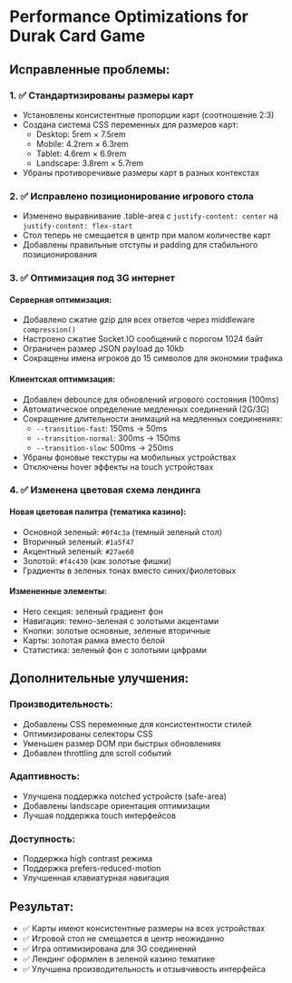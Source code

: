 # Performance Optimizations for Durak Card Game

## Исправленные проблемы:

### 1. ✅ Стандартизированы размеры карт
- Установлены консистентные пропорции карт (соотношение 2:3)
- Создана система CSS переменных для размеров карт:
  - Desktop: 5rem × 7.5rem
  - Mobile: 4.2rem × 6.3rem  
  - Tablet: 4.6rem × 6.9rem
  - Landscape: 3.8rem × 5.7rem
- Убраны противоречивые размеры карт в разных контекстах

### 2. ✅ Исправлено позиционирование игрового стола
- Изменено выравнивание .table-area с `justify-content: center` на `justify-content: flex-start`
- Стол теперь не смещается в центр при малом количестве карт
- Добавлены правильные отступы и padding для стабильного позиционирования

### 3. ✅ Оптимизация под 3G интернет

#### Серверная оптимизация:
- Добавлено сжатие gzip для всех ответов через middleware `compression()`
- Настроено сжатие Socket.IO сообщений с порогом 1024 байт
- Ограничен размер JSON payload до 10kb
- Сокращены имена игроков до 15 символов для экономии трафика

#### Клиентская оптимизация:
- Добавлен debounce для обновлений игрового состояния (100ms)
- Автоматическое определение медленных соединений (2G/3G)
- Сокращение длительности анимаций на медленных соединениях:
  - `--transition-fast`: 150ms → 50ms
  - `--transition-normal`: 300ms → 150ms  
  - `--transition-slow`: 500ms → 250ms
- Убраны фоновые текстуры на мобильных устройствах
- Отключены hover эффекты на touch устройствах

### 4. ✅ Изменена цветовая схема лендинга

#### Новая цветовая палитра (тематика казино):
- Основной зеленый: `#0f4c3a` (темный зеленый стол)
- Вторичный зеленый: `#1a5f47` 
- Акцентный зеленый: `#27ae60`
- Золотой: `#f4c430` (как золотые фишки)
- Градиенты в зеленых тонах вместо синих/фиолетовых

#### Измененные элементы:
- Hero секция: зеленый градиент фон
- Навигация: темно-зеленая с золотыми акцентами
- Кнопки: золотые основные, зеленые вторичные
- Карты: золотая рамка вместо белой
- Статистика: зеленый фон с золотыми цифрами

## Дополнительные улучшения:

### Производительность:
- Добавлены CSS переменные для консистентности стилей
- Оптимизированы селекторы CSS
- Уменьшен размер DOM при быстрых обновлениях
- Добавлен throttling для scroll событий

### Адаптивность:
- Улучшена поддержка notched устройств (safe-area)
- Добавлены landscape ориентация оптимизации
- Лучшая поддержка touch интерфейсов

### Доступность:
- Поддержка high contrast режима
- Поддержка prefers-reduced-motion
- Улучшенная клавиатурная навигация

## Результат:
- ✅ Карты имеют консистентные размеры на всех устройствах
- ✅ Игровой стол не смещается в центр неожиданно
- ✅ Игра оптимизирована для 3G соединений  
- ✅ Лендинг оформлен в зеленой казино тематике
- ✅ Улучшена производительность и отзывчивость интерфейса